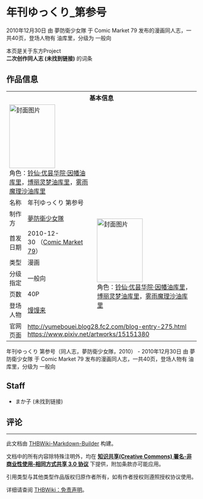 # 年刊ゆっくり_第参号

<!-- source html: G:\repos\THBWiki-Markdown-Builder\THBWikiMarkdown\Temp\main\f\f4\ns0%3A%E5%B9%B4%E5%88%8A%E3%82%86%E3%81%A3%E3%81%8F%E3%82%8A_%E7%AC%AC%E5%8F%82%E5%8F%B7.html -->

2010年12月30日 由 夢防衛少女隊 于 Comic Market 79 发布的漫画同人志，一共40页，登场人物有 油库里，分级为 一般向

本页是关于东方Project  
 **二次创作同人志 (未找到链接)** 的词条
## 作品信息

<table><tbody><tr><th colspan="3">基本信息</th></tr><tr><td class="cover-artwork-mobile" colspan="2"><a href="./文件-年刊ゆっくり_第参号封面.jpg.md" class="image" title="封面图片"><img alt="封面图片" src="https://upload.thwiki.cc/thumb/b/b2/%E5%B9%B4%E5%88%8A%E3%82%86%E3%81%A3%E3%81%8F%E3%82%8A_%E7%AC%AC%E5%8F%82%E5%8F%B7%E5%B0%81%E9%9D%A2.jpg/121px-%E5%B9%B4%E5%88%8A%E3%82%86%E3%81%A3%E3%81%8F%E3%82%8A_%E7%AC%AC%E5%8F%82%E5%8F%B7%E5%B0%81%E9%9D%A2.jpg" decoding="async" loading="lazy" width="121" height="168" srcset="https://upload.thwiki.cc/thumb/b/b2/%E5%B9%B4%E5%88%8A%E3%82%86%E3%81%A3%E3%81%8F%E3%82%8A_%E7%AC%AC%E5%8F%82%E5%8F%B7%E5%B0%81%E9%9D%A2.jpg/181px-%E5%B9%B4%E5%88%8A%E3%82%86%E3%81%A3%E3%81%8F%E3%82%8A_%E7%AC%AC%E5%8F%82%E5%8F%B7%E5%B0%81%E9%9D%A2.jpg 1.5x, https://upload.thwiki.cc/thumb/b/b2/%E5%B9%B4%E5%88%8A%E3%82%86%E3%81%A3%E3%81%8F%E3%82%8A_%E7%AC%AC%E5%8F%82%E5%8F%B7%E5%B0%81%E9%9D%A2.jpg/242px-%E5%B9%B4%E5%88%8A%E3%82%86%E3%81%A3%E3%81%8F%E3%82%8A_%E7%AC%AC%E5%8F%82%E5%8F%B7%E5%B0%81%E9%9D%A2.jpg 2x" data-file-width="432" data-file-height="600"></a><div class="cover-char">角色：<a href="/%E9%A6%92%E9%A6%92%E6%9D%A5#铃仙·优昙华院·因幡" title="馒馒来">铃仙·优昙华院·因幡油库里</a>，<a href="/%E9%A6%92%E9%A6%92%E6%9D%A5#博丽灵梦" title="馒馒来">博丽灵梦油库里</a>，<a href="/%E9%A6%92%E9%A6%92%E6%9D%A5#雾雨魔理沙" title="馒馒来">雾雨魔理沙油库里</a></div></td>
</tr><tr><td class="label">名称</td><td colspan="2"> 年刊ゆっくり 第参号 </td></tr><tr><td class="label">制作方</td><td><a href="./夢防衛少女隊.md" title="夢防衛少女隊">夢防衛少女隊</a></td><td class="cover-artwork" rowspan="6" style="min-width:168px;"><a href="./文件-年刊ゆっくり_第参号封面.jpg.md" class="image" title="封面图片"><img alt="封面图片" src="https://upload.thwiki.cc/thumb/b/b2/%E5%B9%B4%E5%88%8A%E3%82%86%E3%81%A3%E3%81%8F%E3%82%8A_%E7%AC%AC%E5%8F%82%E5%8F%B7%E5%B0%81%E9%9D%A2.jpg/121px-%E5%B9%B4%E5%88%8A%E3%82%86%E3%81%A3%E3%81%8F%E3%82%8A_%E7%AC%AC%E5%8F%82%E5%8F%B7%E5%B0%81%E9%9D%A2.jpg" decoding="async" loading="lazy" width="121" height="168" srcset="https://upload.thwiki.cc/thumb/b/b2/%E5%B9%B4%E5%88%8A%E3%82%86%E3%81%A3%E3%81%8F%E3%82%8A_%E7%AC%AC%E5%8F%82%E5%8F%B7%E5%B0%81%E9%9D%A2.jpg/181px-%E5%B9%B4%E5%88%8A%E3%82%86%E3%81%A3%E3%81%8F%E3%82%8A_%E7%AC%AC%E5%8F%82%E5%8F%B7%E5%B0%81%E9%9D%A2.jpg 1.5x, https://upload.thwiki.cc/thumb/b/b2/%E5%B9%B4%E5%88%8A%E3%82%86%E3%81%A3%E3%81%8F%E3%82%8A_%E7%AC%AC%E5%8F%82%E5%8F%B7%E5%B0%81%E9%9D%A2.jpg/242px-%E5%B9%B4%E5%88%8A%E3%82%86%E3%81%A3%E3%81%8F%E3%82%8A_%E7%AC%AC%E5%8F%82%E5%8F%B7%E5%B0%81%E9%9D%A2.jpg 2x" data-file-width="432" data-file-height="600"></a><div class="cover-char">角色：<span class="smw-subobject-entity"><a href="/%E9%A6%92%E9%A6%92%E6%9D%A5#铃仙·优昙华院·因幡" title="馒馒来">铃仙·优昙华院·因幡油库里</a></span>，<span class="smw-subobject-entity"><a href="/%E9%A6%92%E9%A6%92%E6%9D%A5#博丽灵梦" title="馒馒来">博丽灵梦油库里</a></span>，<span class="smw-subobject-entity"><a href="/%E9%A6%92%E9%A6%92%E6%9D%A5#雾雨魔理沙" title="馒馒来">雾雨魔理沙油库里</a></span></div></td>
</tr><tr><td class="label">首发日期</td><td>2010-12-30&#160;（<a href="/展会作品列表?e=Comic+Market%2379">Comic Market 79</a>）</td></tr><tr><td class="label">类型</td><td>漫画</td></tr><tr><td class="label">分级指定</td><td>一般向</td></tr><tr><td class="label">页数</td><td>40P</td></tr><tr><td class="label">登场人物</td><td><a href="./馒馒来.md" title="馒馒来">馒馒来</a></td></tr>
<tr><td class="label">官网页面</td><td colspan="2"><a rel="nofollow" class="external free" href="http://yumebouei.blog28.fc2.com/blog-entry-275.html">http://yumebouei.blog28.fc2.com/blog-entry-275.html</a><br><a rel="nofollow" class="external free" href="https://www.pixiv.net/artworks/15151380">https://www.pixiv.net/artworks/15151380</a></td></tr></tbody></table>

年刊ゆっくり 第参号（同人志，夢防衛少女隊，2010） - 2010年12月30日 由 夢防衛少女隊 于 Comic Market 79 发布的漫画同人志，一共40页，登场人物有 油库里，分级为 一般向
## Staff
- まか子 (未找到链接)

## 评论




---

此文档由 [THBWiki-Markdown-Builder](https://github.com/Delsin-Yu/THBWiki-Markdown-Builder) 构建。

文档中的所有内容除特殊注明外，均在 [**知识共享(Creative Commons) 署名-非商业性使用-相同方式共享 3.0 协议**](https://creativecommons.org/licenses/by-sa/3.0/deed.zh-hans) 下提供，附加条款亦可能应用。

引用类型与其他类型作品版权归原作者所有，如有作者授权则遵照授权协议使用。

详细请查阅 [THBWiki：免责声明](https://thbwiki.cc/THBWiki:%E5%85%8D%E8%B4%A3%E5%A3%B0%E6%98%8E)。

